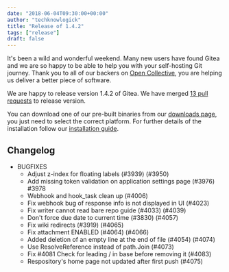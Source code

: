 ```yaml
---
date: "2018-06-04T09:30:00+00:00"
author: "techknowlogick"
title: "Release of 1.4.2"
tags: ["release"]
draft: false
---
```


It's been a wild and wonderful weekend. Many new users have found Gitea and we are so happy to be able to help you with your self-hosting Git journey. Thank you to all of our backers on [Open Collective](https://opencollective.com/gitea), you are helping us deliver a better piece of software.

We are happy to release version 1.4.2 of Gitea. We have merged [13 pull requests](https://github.com/go-gitea/gitea/milestone/23?closed=1) to release version.

You can download one of our pre-built binaries from our [downloads page](https://dl.gitea.io/gitea/1.4.2/), you just need to select the correct platform. For further details of the installation follow our [installation guide](https://docs.gitea.io/en-us/install-from-binary/).

<!--more-->

## Changelog

* BUGFIXES
  * Adjust z-index for floating labels (#3939) (#3950)
  * Add missing token validation on application settings page (#3976) #3978
  * Webhook and hook_task clean up (#4006)
  * Fix webhook bug of response info is not displayed in UI (#4023)
  * Fix writer cannot read bare repo guide (#4033) (#4039)
  * Don't force due date to current time (#3830) (#4057)
  * Fix wiki redirects (#3919) (#4065)
  * Fix attachment ENABLED (#4064) (#4066)
  * Added deletion of an empty line at the end of file (#4054) (#4074)
  * Use ResolveReference instead of path.Join (#4073)
  * Fix #4081 Check for leading / in base before removing it (#4083)
  * Respository's home page not updated after first push (#4075)
